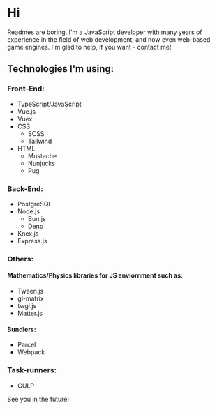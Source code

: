 # Hi

Readmes are boring. I'm a JavaScript developer with many years of experience in the field of web development, and now even web-based game engines. I'm glad to help, if you want - contact me!

## Technologies I'm using:
### **Front-End:**
- TypeScript/JavaScript
- Vue.js
- Vuex
- CSS
  - SCSS
  - Tailwind  
- HTML
  - Mustache
  - Nunjucks
  - Pug

### **Back-End:**
- PostgreSQL
- Node.js
  - Bun.js
  - Deno
- Knex.js
- Express.js

### **Others:**
#### Mathematics/Physics libraries for JS enviornment such as:
- Tween.js
- gl-matrix
- twgl.js
- Matter.js

#### Bundlers:
- Parcel
- Webpack

### Task-runners:
- GULP

See you in the future!

<!--
**Nigtellios/Nigtellios** is a ✨ _special_ ✨ repository because its `README.md` (this file) appears on your GitHub profile.

